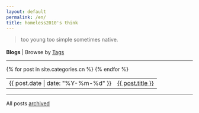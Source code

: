 ```yaml
---
layout: default
permalink: /en/
title: homeless2010's think
---
```


<article>
<blockquote><p> 
too young too simple sometimes native.
</p></blockquote>
</article>

<p style="margin-top:1.2em;margin-bottom:0;"><b>Blogs</b> | Browse by <a href="/archive#tags">Tags</a></p>
<hr>
<table>
{% for post in site.categories.cn %}
<tr id="blog-table">
<td>{{ post.date | date: "%Y-%m-%d" }}</td>
<td><a class="post-list-item" href="{{ post.url | prepend: site.baseurl }}">{{ post.title }}</a></td>
</tr>
{% endfor %}
</table>
<hr>
<p>All posts <a href="/archive">archived</a></p>
